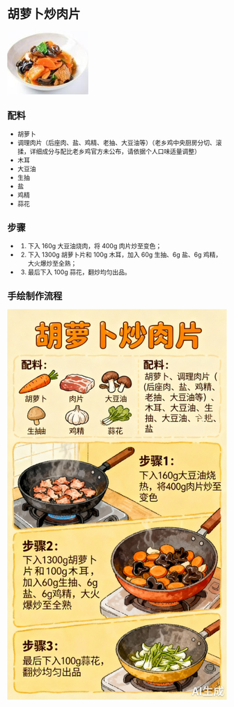 # 胡萝卜炒肉片

![胡萝卜炒肉片](../images/胡萝卜炒肉片.jpg)


## 配料
- 胡萝卜
- 调理肉片（后座肉、盐、鸡精、老抽、大豆油等）（老乡鸡中央厨房分切、滚揉，详细成分与配比老乡鸡官方未公布，请依据个人口味适量调整）
- 木耳
- 大豆油
- 生抽
- 盐
- 鸡精
- 蒜花

## 步骤
- 1. 下入 160g 大豆油烧肉，将 400g 肉片炒至变色；
- 2. 下入 1300g 胡萝卜片和 100g 木耳，加入 60g 生抽、6g 盐、6g 鸡精，大火爆炒至全熟；
- 3. 最后下入 100g 蒜花，翻炒均匀出品。


## 手绘制作流程

![手绘制作流程](../images/炒菜/胡萝卜炒肉片.jpg)
